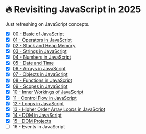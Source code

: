 # 🔥 Revisiting JavaScript in 2025

Just refreshing on JavaScript concepts.

- [x] [00 - Basic of JavaScript](./00-basics/README.md)
- [x] [01 - Operators in JavaScript](./01-operators/README.md)
- [x] [02 - Stack and Heap Memory](./02-memory/README.md)
- [x] [03 - Strings in JavaScript](./03-strings/README.md)
- [x] [04 - Numbers in JavaScript](./04-numbers/README.md)
- [x] [05 - Date and Time](./05-date-time/README.md)
- [x] [06 - Arrays in JavaScript](./06-arrays/README.md)
- [x] [07 - Objects in JavaScript](./07-objects/README.md)
- [x] [08 - Functions in JavaScript](./08-functions/README.md)
- [x] [09 - Scopes in JavaScript](./09-scopes/README.md)
- [x] [10 - Inner Workings of JavaScript](./10-inner-workings/README.md)
- [x] [11 - Control Flow in JavaScript](./11-control-flow/README.md)
- [x] [12 - Loops in JavaScript](./12-loops/README.md)
- [x] [13 - Higher Order Array Loops in JavaScript](./13-higher-order-array-loops/README.md)
- [x] [14 - DOM in JavaScript](./14-dom/README.md)
- [x] [15 - DOM Projects](./15-dom-projects/README.md)
- [ ] 16 - Events in JavaScript
